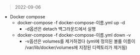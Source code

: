> 2022-09-06
- Docker compose
  - docker-compose -f docker-compose-이름.yml up -d
    - -d옵션은 detach 백그라운드에서 실행
  - docker-compose -f docker-compose-이름.yml down -v
    - -v옵션은 volumes를 제거하겠다 (yml에 정의된 볼륨 이름이 /var/lib/docker/volumes에 지정된 디렉토리가 제거됨)